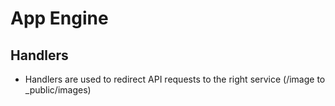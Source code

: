 # App Engine

## Handlers
 - Handlers are used to redirect API requests to the right service (/image to _public/images)
